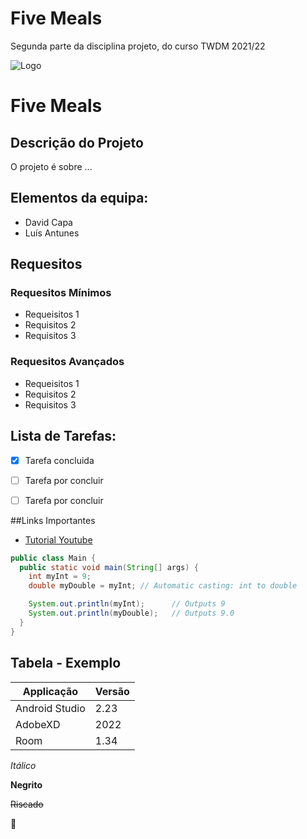 # Five Meals
Segunda parte da disciplina projeto, do curso TWDM 2021/22

![Logo](https://external-content.duckduckgo.com/iu/?u=https%3A%2F%2Fi.ytimg.com%2Fvi%2FZH9R4aIgGy8%2Fmaxresdefault.jpg&f=1&nofb=1)

# Five Meals

## Descrição do Projeto

O projeto é sobre ...

## Elementos da equipa:
* David Capa
* Luís Antunes

## Requesitos
### Requesitos Mínimos
* Requeisitos 1
* Requisitos 2
* Requisitos 3

### Requesitos Avançados
* Requeisitos 1
* Requisitos 2
* Requisitos 3

## Lista de Tarefas:
- [x] Tarefa concluida
- [ ] Tarefa por concluir
- [ ] Tarefa por concluir


##Links Importantes
* [Tutorial Youtube](https://www.youtube.com/shorts/Lm5xToJkMWY)

```Java
public class Main {
  public static void main(String[] args) {
    int myInt = 9;
    double myDouble = myInt; // Automatic casting: int to double

    System.out.println(myInt);      // Outputs 9
    System.out.println(myDouble);   // Outputs 9.0
  }
}
```

## Tabela - Exemplo
Applicação | Versão
-----------|--------
Android Studio | 2.23
AdobeXD | 2022
Room | 1.34

*Itálico* 

**Negrito**

~~Riscado~~

🥇
